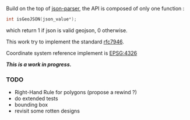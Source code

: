Build on the top of [json-parser](https://github.com/json-parser/json-parser), the API is composed of only one function :
```c
int isGeoJSON(json_value*);
```
which return 1 if json is valid geojson, 0 otherwise.

This work try to implement the standard [rfc7946](https://datatracker.ietf.org/doc/html/rfc7946#section-3.1.1).   

Coordinate system reference implement is [EPSG:4326](https://epsg.io/4326)

***This is a work in progress.***


### TODO 
- Right-Hand Rule for polygons (propose a rewind ?)
- do extended tests
- bounding box
- revisit some rotten designs
